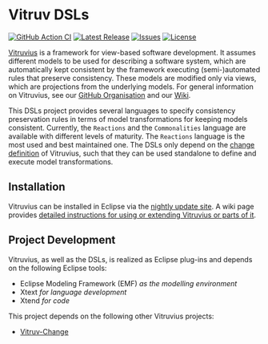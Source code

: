 # Vitruv DSLs
[![GitHub Action CI](https://github.com/vitruv-tools/Vitruv-DSLs/actions/workflows/ci.yml/badge.svg)](https://github.com/vitruv-tools/Vitruv-DSLs/actions/workflows/ci.yml)
[![Latest Release](https://img.shields.io/github/release/vitruv-tools/Vitruv-DSLs.svg)](https://github.com/vitruv-tools/Vitruv-DSLs/releases/latest)
[![Issues](https://img.shields.io/github/issues/vitruv-tools/Vitruv-DSLs.svg)](https://github.com/vitruv-tools/Vitruv-DSLs/issues)
[![License](https://img.shields.io/github/license/vitruv-tools/Vitruv-DSLs.svg)](https://raw.githubusercontent.com/vitruv-tools/Vitruv-DSLs/main/LICENSE)

[Vitruvius](https://vitruv.tools) is a framework for view-based software development.
It assumes different models to be used for describing a software system, which are automatically kept consistent by the framework executing (semi-)automated rules that preserve consistency.
These models are modified only via views, which are projections from the underlying models.
For general information on Vitruvius, see our [GitHub Organisation](https://github.com/vitruv-tools) and our [Wiki](https://github.com/vitruv-tools/.github/wiki).

This DSLs project provides several languages to specify consistency preservation rules in terms of model transformations for keeping models consistent.
Currently, the `Reactions` and the `Commonalities` language are available with different levels of maturity.
The `Reactions` language is the most used and best maintained one.
The DSLs only depend on the [change definition](https://github.com/vitruv-tools/Vitruv-Change) of Vitruvius, such that they can be used standalone to define and execute model transformations.

## Installation

Vitruvius can be installed in Eclipse via the [nightly update site](https://vitruv.tools/updatesite/nightly). A wiki page provides [detailed instructions for using or extending Vitruvius or parts of it](https://github.com/vitruv-tools/.github/wiki/Getting-Started).

## Project Development

Vitruvius, as well as the DSLs, is realized as Eclipse plug-ins and depends on the following Eclipse tools:
- Eclipse Modeling Framework (EMF) _as the modelling environment_
- Xtext _for language development_
- Xtend _for code_

This project depends on the following other Vitruvius projects:
- [Vitruv-Change](https://github.com/vitruv-tools/Vitruv-Change)
